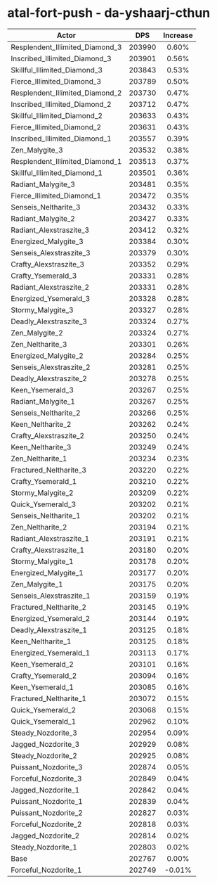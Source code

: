 # atal-fort-push - da-yshaarj-cthun
| Actor | DPS | Increase |
|---|:---:|:---:|
|Resplendent_Illimited_Diamond_3|203990|0.60%|
|Inscribed_Illimited_Diamond_3|203901|0.56%|
|Skillful_Illimited_Diamond_3|203843|0.53%|
|Fierce_Illimited_Diamond_3|203789|0.50%|
|Resplendent_Illimited_Diamond_2|203730|0.47%|
|Inscribed_Illimited_Diamond_2|203712|0.47%|
|Skillful_Illimited_Diamond_2|203633|0.43%|
|Fierce_Illimited_Diamond_2|203631|0.43%|
|Inscribed_Illimited_Diamond_1|203557|0.39%|
|Zen_Malygite_3|203532|0.38%|
|Resplendent_Illimited_Diamond_1|203513|0.37%|
|Skillful_Illimited_Diamond_1|203501|0.36%|
|Radiant_Malygite_3|203481|0.35%|
|Fierce_Illimited_Diamond_1|203472|0.35%|
|Senseis_Neltharite_3|203432|0.33%|
|Radiant_Malygite_2|203427|0.33%|
|Radiant_Alexstraszite_3|203412|0.32%|
|Energized_Malygite_3|203384|0.30%|
|Senseis_Alexstraszite_3|203379|0.30%|
|Crafty_Alexstraszite_3|203352|0.29%|
|Crafty_Ysemerald_3|203331|0.28%|
|Radiant_Alexstraszite_2|203331|0.28%|
|Energized_Ysemerald_3|203328|0.28%|
|Stormy_Malygite_3|203327|0.28%|
|Deadly_Alexstraszite_3|203324|0.27%|
|Zen_Malygite_2|203324|0.27%|
|Zen_Neltharite_3|203301|0.26%|
|Energized_Malygite_2|203284|0.25%|
|Senseis_Alexstraszite_2|203281|0.25%|
|Deadly_Alexstraszite_2|203278|0.25%|
|Keen_Ysemerald_3|203267|0.25%|
|Radiant_Malygite_1|203267|0.25%|
|Senseis_Neltharite_2|203266|0.25%|
|Keen_Neltharite_2|203262|0.24%|
|Crafty_Alexstraszite_2|203250|0.24%|
|Keen_Neltharite_3|203249|0.24%|
|Zen_Neltharite_1|203234|0.23%|
|Fractured_Neltharite_3|203220|0.22%|
|Crafty_Ysemerald_1|203210|0.22%|
|Stormy_Malygite_2|203209|0.22%|
|Quick_Ysemerald_3|203202|0.21%|
|Senseis_Neltharite_1|203202|0.21%|
|Zen_Neltharite_2|203194|0.21%|
|Radiant_Alexstraszite_1|203191|0.21%|
|Crafty_Alexstraszite_1|203180|0.20%|
|Stormy_Malygite_1|203178|0.20%|
|Energized_Malygite_1|203177|0.20%|
|Zen_Malygite_1|203175|0.20%|
|Senseis_Alexstraszite_1|203159|0.19%|
|Fractured_Neltharite_2|203145|0.19%|
|Energized_Ysemerald_2|203144|0.19%|
|Deadly_Alexstraszite_1|203125|0.18%|
|Keen_Neltharite_1|203125|0.18%|
|Energized_Ysemerald_1|203113|0.17%|
|Keen_Ysemerald_2|203101|0.16%|
|Crafty_Ysemerald_2|203094|0.16%|
|Keen_Ysemerald_1|203085|0.16%|
|Fractured_Neltharite_1|203072|0.15%|
|Quick_Ysemerald_2|203068|0.15%|
|Quick_Ysemerald_1|202962|0.10%|
|Steady_Nozdorite_3|202954|0.09%|
|Jagged_Nozdorite_3|202929|0.08%|
|Steady_Nozdorite_2|202925|0.08%|
|Puissant_Nozdorite_3|202874|0.05%|
|Forceful_Nozdorite_3|202849|0.04%|
|Jagged_Nozdorite_1|202842|0.04%|
|Puissant_Nozdorite_1|202839|0.04%|
|Puissant_Nozdorite_2|202827|0.03%|
|Forceful_Nozdorite_2|202818|0.03%|
|Jagged_Nozdorite_2|202814|0.02%|
|Steady_Nozdorite_1|202803|0.02%|
|Base|202767|0.00%|
|Forceful_Nozdorite_1|202749|-0.01%|
